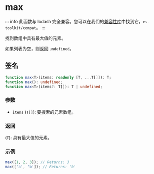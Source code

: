 # max

::: info
此函数与 lodash 完全兼容。您可以在我们的[兼容性库](../../../compatibility.md)中找到它，`es-toolkit/compat`。
:::

找到数组中具有最大值的元素。

如果列表为空，则返回 `undefined`。

## 签名

```typescript
function max<T>(items: readonly [T, ...T[]]): T;
function max(): undefined;
function max<T>(items?: T[]): T | undefined;
```

### 参数

- `items` (`T[]`): 要搜索的元素数组。

### 返回

(`T`): 具有最大值的元素。

### 示例

```typescript
max([1, 2, 3]); // Returns: 3
max(['a', 'b']); // Returns: 'b'
```
